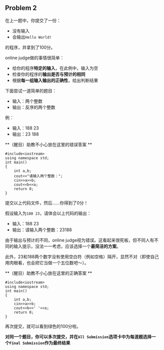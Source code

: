 <script type="text/javascript" src="http://cdn.mathjax.org/mathjax/latest/MathJax.js?config=default"></script>

## Problem 2

在上一题中，你提交了一份：
- 没有输入
- 会输出`Hello World!`

的程序，并拿到了100分。

online judge做的事情很简单：
- 给你的程序**特定的输入**，在此例中，输入为空
- 检查你的程序的**输出是否与预计的相同**
- 根据**每一组输入输出的正确性**，给出判断结果

下面尝试一道简单的题目：
- 输入：两个整数
- 输出：反序的两个整数

例：
- 输入：188 23
- 输出：23 188

**（醒目）助教不小心放在这里的错误答案 **

    #include<iostream>
    using namespace std;
    int main()
    {
        int a,b;
        cout<<"请输入两个整数：";
        cin>>a>>b;
        cout<<b<<a;
        return 0;
    }

提交以上代码文件，然后……你得到了0分！

假设输入为`188 23`，请体会以上代码的输出：
- 输入：188 23
- 输出：请输入两个整数：23188

由于输出与预计的不同，online judge视为错误。这看起来很死板，但不同人有不同的输入提示，没法一一考虑，应该选择一个**最简洁的方案**。

此外，23和188两个数字没有使用空白符（例如空格）隔开，显然不对（即使自己用肉眼看，也会把它当做一个五位数吧～）。

**（醒目）助教不小心放在这里的正确答案 **

    #include<iostream>
    using namespace std;
    int main()
    {
        int a,b;
        cin>>a>>b;
        cout<<b<<' '<<a;
        return 0;
    }

再次提交，就可以看到绿色的100分啦。

**对同一个题目，你可以多次提交，并在`All Submission`选项卡中为每道题选择一个`Final Submission`作为最终结果**
